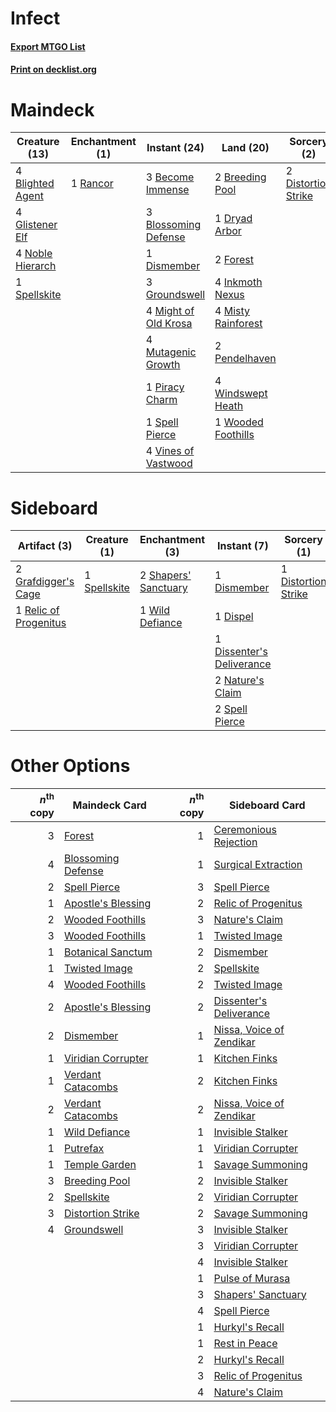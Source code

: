 # Infect

#### [Export MTGO List](../collection/Infect/Infect.txt)
#### [Print on decklist.org](http://decklist.org/?deckmain=3%09Become%20Immense%0A4%09Blighted%20Agent%0A3%09Blossoming%20Defense%0A2%09Breeding%20Pool%0A1%09Dismember%0A2%09Distortion%20Strike%0A1%09Dryad%20Arbor%0A2%09Forest%0A4%09Glistener%20Elf%0A3%09Groundswell%0A4%09Inkmoth%20Nexus%0A4%09Might%20of%20Old%20Krosa%0A4%09Misty%20Rainforest%0A4%09Mutagenic%20Growth%0A4%09Noble%20Hierarch%0A2%09Pendelhaven%0A1%09Piracy%20Charm%0A1%09Rancor%0A1%09Spell%20Pierce%0A1%09Spellskite%0A4%09Vines%20of%20Vastwood%0A4%09Windswept%20Heath%0A1%09Wooded%20Foothills&deckside=1%09Dismember%0A1%09Dispel%0A1%09Dissenter's%20Deliverance%0A1%09Distortion%20Strike%0A2%09Grafdigger's%20Cage%0A2%09Nature's%20Claim%0A1%09Relic%20of%20Progenitus%0A2%09Shapers'%20Sanctuary%0A2%09Spell%20Pierce%0A1%09Spellskite%0A1%09Wild%20Defiance)
# Maindeck

|                                       Creature (13)                                       |                                  Enchantment (1)                                  |                                         Instant (24)                                          |                                          Land (20)                                          |                                         Sorcery (2)                                          |
|-------------------------------------------------------------------------------------------|-----------------------------------------------------------------------------------|-----------------------------------------------------------------------------------------------|---------------------------------------------------------------------------------------------|----------------------------------------------------------------------------------------------|
|4 [Blighted Agent](http://gatherer.wizards.com/Pages/Card/Details.aspx?multiverseid=214383)|1 [Rancor](http://gatherer.wizards.com/Pages/Card/Details.aspx?multiverseid=442175)|3 [Become Immense](http://gatherer.wizards.com/Pages/Card/Details.aspx?multiverseid=386487)    |2 [Breeding Pool](http://gatherer.wizards.com/Pages/Card/Details.aspx?multiverseid=97088)    |2 [Distortion Strike](http://gatherer.wizards.com/Pages/Card/Details.aspx?multiverseid=438618)|
|4 [Glistener Elf](http://gatherer.wizards.com/Pages/Card/Details.aspx?multiverseid=233052) |                                                                                   |3 [Blossoming Defense](http://gatherer.wizards.com/Pages/Card/Details.aspx?multiverseid=417719)|1 [Dryad Arbor](http://gatherer.wizards.com/Pages/Card/Details.aspx?multiverseid=136196)     |                                                                                              |
|4 [Noble Hierarch](http://gatherer.wizards.com/Pages/Card/Details.aspx?multiverseid=179434)|                                                                                   |1 [Dismember](http://gatherer.wizards.com/Pages/Card/Details.aspx?multiverseid=382182)         |2 [Forest](http://gatherer.wizards.com/Pages/Card/Details.aspx?multiverseid=439860)          |                                                                                              |
|1 [Spellskite](http://gatherer.wizards.com/Pages/Card/Details.aspx?multiverseid=397743)    |                                                                                   |3 [Groundswell](http://gatherer.wizards.com/Pages/Card/Details.aspx?multiverseid=401657)       |4 [Inkmoth Nexus](http://gatherer.wizards.com/Pages/Card/Details.aspx?multiverseid=213731)   |                                                                                              |
|                                                                                           |                                                                                   |4 [Might of Old Krosa](http://gatherer.wizards.com/Pages/Card/Details.aspx?multiverseid=425955)|4 [Misty Rainforest](http://gatherer.wizards.com/Pages/Card/Details.aspx?multiverseid=405102)|                                                                                              |
|                                                                                           |                                                                                   |4 [Mutagenic Growth](http://gatherer.wizards.com/Pages/Card/Details.aspx?multiverseid=397717)  |2 [Pendelhaven](http://gatherer.wizards.com/Pages/Card/Details.aspx?multiverseid=442233)     |                                                                                              |
|                                                                                           |                                                                                   |1 [Piracy Charm](http://gatherer.wizards.com/Pages/Card/Details.aspx?multiverseid=124066)      |4 [Windswept Heath](http://gatherer.wizards.com/Pages/Card/Details.aspx?multiverseid=405115) |                                                                                              |
|                                                                                           |                                                                                   |1 [Spell Pierce](http://gatherer.wizards.com/Pages/Card/Details.aspx?multiverseid=425876)      |1 [Wooded Foothills](http://gatherer.wizards.com/Pages/Card/Details.aspx?multiverseid=405116)|                                                                                              |
|                                                                                           |                                                                                   |4 [Vines of Vastwood](http://gatherer.wizards.com/Pages/Card/Details.aspx?multiverseid=397747) |                                                                                             |                                                                                              |


# Sideboard

|                                          Artifact (3)                                          |                                     Creature (1)                                      |                                        Enchantment (3)                                        |                                            Instant (7)                                             |                                         Sorcery (1)                                          |
|------------------------------------------------------------------------------------------------|---------------------------------------------------------------------------------------|-----------------------------------------------------------------------------------------------|----------------------------------------------------------------------------------------------------|----------------------------------------------------------------------------------------------|
|2 [Grafdigger's Cage](http://gatherer.wizards.com/Pages/Card/Details.aspx?multiverseid=278452)  |1 [Spellskite](http://gatherer.wizards.com/Pages/Card/Details.aspx?multiverseid=397743)|2 [Shapers' Sanctuary](http://gatherer.wizards.com/Pages/Card/Details.aspx?multiverseid=435362)|1 [Dismember](http://gatherer.wizards.com/Pages/Card/Details.aspx?multiverseid=382182)              |1 [Distortion Strike](http://gatherer.wizards.com/Pages/Card/Details.aspx?multiverseid=438618)|
|1 [Relic of Progenitus](http://gatherer.wizards.com/Pages/Card/Details.aspx?multiverseid=174824)|                                                                                       |1 [Wild Defiance](http://gatherer.wizards.com/Pages/Card/Details.aspx?multiverseid=276199)     |1 [Dispel](http://gatherer.wizards.com/Pages/Card/Details.aspx?multiverseid=401858)                 |                                                                                              |
|                                                                                                |                                                                                       |                                                                                               |1 [Dissenter's Deliverance](http://gatherer.wizards.com/Pages/Card/Details.aspx?multiverseid=426866)|                                                                                              |
|                                                                                                |                                                                                       |                                                                                               |2 [Nature's Claim](http://gatherer.wizards.com/Pages/Card/Details.aspx?multiverseid=382316)         |                                                                                              |
|                                                                                                |                                                                                       |                                                                                               |2 [Spell Pierce](http://gatherer.wizards.com/Pages/Card/Details.aspx?multiverseid=425876)           |                                                                                              |


# Other Options

|*n*<sup>th</sup> copy|                                        Maindeck Card                                        |*n*<sup>th</sup> copy|                                          Sideboard Card                                           |
|--------------------:|---------------------------------------------------------------------------------------------|--------------------:|---------------------------------------------------------------------------------------------------|
|                    3|[Forest](http://gatherer.wizards.com/Pages/Card/Details.aspx?multiverseid=439860)            |                    1|[Ceremonious Rejection](http://gatherer.wizards.com/Pages/Card/Details.aspx?multiverseid=417613)   |
|                    4|[Blossoming Defense](http://gatherer.wizards.com/Pages/Card/Details.aspx?multiverseid=417719)|                    1|[Surgical Extraction](http://gatherer.wizards.com/Pages/Card/Details.aspx?multiverseid=397706)     |
|                    2|[Spell Pierce](http://gatherer.wizards.com/Pages/Card/Details.aspx?multiverseid=425876)      |                    3|[Spell Pierce](http://gatherer.wizards.com/Pages/Card/Details.aspx?multiverseid=425876)            |
|                    1|[Apostle's Blessing](http://gatherer.wizards.com/Pages/Card/Details.aspx?multiverseid=397768)|                    2|[Relic of Progenitus](http://gatherer.wizards.com/Pages/Card/Details.aspx?multiverseid=174824)     |
|                    2|[Wooded Foothills](http://gatherer.wizards.com/Pages/Card/Details.aspx?multiverseid=405116)  |                    3|[Nature's Claim](http://gatherer.wizards.com/Pages/Card/Details.aspx?multiverseid=382316)          |
|                    3|[Wooded Foothills](http://gatherer.wizards.com/Pages/Card/Details.aspx?multiverseid=405116)  |                    1|[Twisted Image](http://gatherer.wizards.com/Pages/Card/Details.aspx?multiverseid=442064)           |
|                    1|[Botanical Sanctum](http://gatherer.wizards.com/Pages/Card/Details.aspx?multiverseid=417817) |                    2|[Dismember](http://gatherer.wizards.com/Pages/Card/Details.aspx?multiverseid=382182)               |
|                    1|[Twisted Image](http://gatherer.wizards.com/Pages/Card/Details.aspx?multiverseid=442064)     |                    2|[Spellskite](http://gatherer.wizards.com/Pages/Card/Details.aspx?multiverseid=397743)              |
|                    4|[Wooded Foothills](http://gatherer.wizards.com/Pages/Card/Details.aspx?multiverseid=405116)  |                    2|[Twisted Image](http://gatherer.wizards.com/Pages/Card/Details.aspx?multiverseid=442064)           |
|                    2|[Apostle's Blessing](http://gatherer.wizards.com/Pages/Card/Details.aspx?multiverseid=397768)|                    2|[Dissenter's Deliverance](http://gatherer.wizards.com/Pages/Card/Details.aspx?multiverseid=426866) |
|                    2|[Dismember](http://gatherer.wizards.com/Pages/Card/Details.aspx?multiverseid=382182)         |                    1|[Nissa, Voice of Zendikar](http://gatherer.wizards.com/Pages/Card/Details.aspx?multiverseid=417424)|
|                    1|[Viridian Corrupter](http://gatherer.wizards.com/Pages/Card/Details.aspx?multiverseid=213772)|                    1|[Kitchen Finks](http://gatherer.wizards.com/Pages/Card/Details.aspx?multiverseid=370458)           |
|                    1|[Verdant Catacombs](http://gatherer.wizards.com/Pages/Card/Details.aspx?multiverseid=405113) |                    2|[Kitchen Finks](http://gatherer.wizards.com/Pages/Card/Details.aspx?multiverseid=370458)           |
|                    2|[Verdant Catacombs](http://gatherer.wizards.com/Pages/Card/Details.aspx?multiverseid=405113) |                    2|[Nissa, Voice of Zendikar](http://gatherer.wizards.com/Pages/Card/Details.aspx?multiverseid=417424)|
|                    1|[Wild Defiance](http://gatherer.wizards.com/Pages/Card/Details.aspx?multiverseid=276199)     |                    1|[Invisible Stalker](http://gatherer.wizards.com/Pages/Card/Details.aspx?multiverseid=220041)       |
|                    1|[Putrefax](http://gatherer.wizards.com/Pages/Card/Details.aspx?multiverseid=207871)          |                    1|[Viridian Corrupter](http://gatherer.wizards.com/Pages/Card/Details.aspx?multiverseid=213772)      |
|                    1|[Temple Garden](http://gatherer.wizards.com/Pages/Card/Details.aspx?multiverseid=405112)     |                    1|[Savage Summoning](http://gatherer.wizards.com/Pages/Card/Details.aspx?multiverseid=370710)        |
|                    3|[Breeding Pool](http://gatherer.wizards.com/Pages/Card/Details.aspx?multiverseid=97088)      |                    2|[Invisible Stalker](http://gatherer.wizards.com/Pages/Card/Details.aspx?multiverseid=220041)       |
|                    2|[Spellskite](http://gatherer.wizards.com/Pages/Card/Details.aspx?multiverseid=397743)        |                    2|[Viridian Corrupter](http://gatherer.wizards.com/Pages/Card/Details.aspx?multiverseid=213772)      |
|                    3|[Distortion Strike](http://gatherer.wizards.com/Pages/Card/Details.aspx?multiverseid=438618) |                    2|[Savage Summoning](http://gatherer.wizards.com/Pages/Card/Details.aspx?multiverseid=370710)        |
|                    4|[Groundswell](http://gatherer.wizards.com/Pages/Card/Details.aspx?multiverseid=401657)       |                    3|[Invisible Stalker](http://gatherer.wizards.com/Pages/Card/Details.aspx?multiverseid=220041)       |
|                     |                                                                                             |                    3|[Viridian Corrupter](http://gatherer.wizards.com/Pages/Card/Details.aspx?multiverseid=213772)      |
|                     |                                                                                             |                    4|[Invisible Stalker](http://gatherer.wizards.com/Pages/Card/Details.aspx?multiverseid=220041)       |
|                     |                                                                                             |                    1|[Pulse of Murasa](http://gatherer.wizards.com/Pages/Card/Details.aspx?multiverseid=446177)         |
|                     |                                                                                             |                    3|[Shapers' Sanctuary](http://gatherer.wizards.com/Pages/Card/Details.aspx?multiverseid=435362)      |
|                     |                                                                                             |                    4|[Spell Pierce](http://gatherer.wizards.com/Pages/Card/Details.aspx?multiverseid=425876)            |
|                     |                                                                                             |                    1|[Hurkyl's Recall](http://gatherer.wizards.com/Pages/Card/Details.aspx?multiverseid=135260)         |
|                     |                                                                                             |                    1|[Rest in Peace](http://gatherer.wizards.com/Pages/Card/Details.aspx?multiverseid=442021)           |
|                     |                                                                                             |                    2|[Hurkyl's Recall](http://gatherer.wizards.com/Pages/Card/Details.aspx?multiverseid=135260)         |
|                     |                                                                                             |                    3|[Relic of Progenitus](http://gatherer.wizards.com/Pages/Card/Details.aspx?multiverseid=174824)     |
|                     |                                                                                             |                    4|[Nature's Claim](http://gatherer.wizards.com/Pages/Card/Details.aspx?multiverseid=382316)          |

